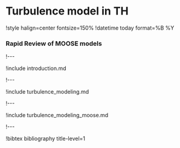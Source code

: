 # Turbulence model in TH

!style halign=center fontsize=150%
!datetime today format=%B %Y

### Rapid Review of MOOSE models

!---

!include introduction.md

!---

!include turbulence_modeling.md

!---

!include turbulence_modeling_moose.md

!---

!bibtex bibliography title-level=1
